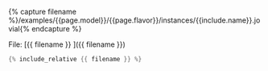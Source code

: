 
{% capture filename %}/examples/{{page.model}}/{{page.flavor}}/instances/{{include.name}}.jovial{% endcapture %}

File: [{{ filename }} ]({{ filename }})

``` groovy
{% include_relative {{ filename }} %}
```
